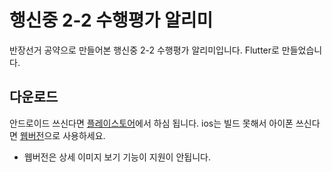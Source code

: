 # 행신중 2-2 수행평가 알리미

반장선거 공약으로 만들어본 행신중 2-2 수행평가 알리미입니다.
Flutter로 만들었습니다.
## 다운로드
안드로이드 쓰신다면 <a href = "https://play.google.com/store/apps/details?id=com.leeban.suhang">플레이스토어</a>에서 하심 됩니다.
ios는 빌드 못해서 아이폰 쓰신다면 <a href = "sbjeon08.github.io/web">웹버전</a>으로 사용하세요.
* 웹버전은 상세 이미지 보기 기능이 지원이 안됩니다.


